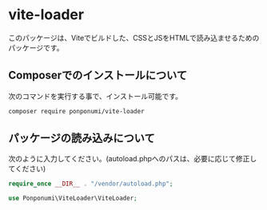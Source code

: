# vite-loader

このパッケージは、Viteでビルドした、CSSとJSをHTMLで読み込ませるためのパッケージです。

## Composerでのインストールについて

次のコマンドを実行する事で、インストール可能です。

```bash
composer require ponponumi/vite-loader
```

## パッケージの読み込みについて

次のように入力してください。(autoload.phpへのパスは、必要に応じて修正してください)

```php
require_once __DIR__ . "/vendor/autoload.php";

use Ponponumi\ViteLoader\ViteLoader;
```
